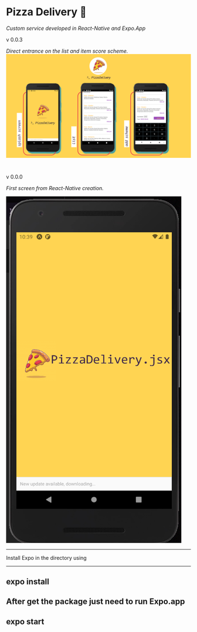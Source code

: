 # Pizza Delivery 🍕

_Custom service developed in React-Native and Expo.App_

v 0.0.3

*Direct entrance on the list and item score scheme.*
![Image of Screen](/assets/image/screen-v2.png)

#

v 0.0.0

*First screen from React-Native creation.*

![Image of App](/assets/image/screen-v1.PNG)

---------

Install Expo in the directory using 

------
expo install
------

After get the package just need to run Expo.app
------
expo start
------
